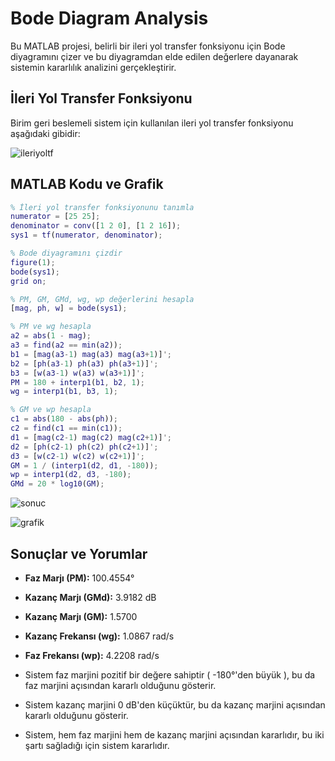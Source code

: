 # Bode Diagram Analysis
Bu MATLAB projesi, belirli bir ileri yol transfer fonksiyonu için Bode diyagramını çizer ve bu diyagramdan elde edilen değerlere dayanarak sistemin kararlılık analizini gerçekleştirir.

## İleri Yol Transfer Fonksiyonu
Birim geri beslemeli sistem için kullanılan ileri yol transfer fonksiyonu aşağıdaki gibidir:

![ileriyoltf](https://github.com/dagaca/Numerical-Control-with-MATLAB/assets/80363244/f45d528b-eb34-4031-a8cd-00e413664df1)



## MATLAB Kodu ve Grafik

```matlab
% İleri yol transfer fonksiyonunu tanımla
numerator = [25 25];
denominator = conv([1 2 0], [1 2 16]);
sys1 = tf(numerator, denominator);

% Bode diyagramını çizdir
figure(1);
bode(sys1);
grid on;

% PM, GM, GMd, wg, wp değerlerini hesapla
[mag, ph, w] = bode(sys1);

% PM ve wg hesapla
a2 = abs(1 - mag);
a3 = find(a2 == min(a2));
b1 = [mag(a3-1) mag(a3) mag(a3+1)]';
b2 = [ph(a3-1) ph(a3) ph(a3+1)]';
b3 = [w(a3-1) w(a3) w(a3+1)]';
PM = 180 + interp1(b1, b2, 1);
wg = interp1(b1, b3, 1);

% GM ve wp hesapla
c1 = abs(180 - abs(ph));
c2 = find(c1 == min(c1));
d1 = [mag(c2-1) mag(c2) mag(c2+1)]';
d2 = [ph(c2-1) ph(c2) ph(c2+1)]';
d3 = [w(c2-1) w(c2) w(c2+1)]';
GM = 1 / (interp1(d2, d1, -180));
wp = interp1(d2, d3, -180);
GMd = 20 * log10(GM);
```

![sonuc](https://github.com/dagaca/Numerical-Control-with-MATLAB/assets/80363244/cbc73ac3-4882-475a-a8d5-dea1ab6f71de)

![grafik](https://github.com/dagaca/Numerical-Control-with-MATLAB/assets/80363244/40cf0d74-fbd4-43b3-b768-75deef336948)


## Sonuçlar ve Yorumlar
- **Faz Marjı (PM):** 100.4554°
- **Kazanç Marjı (GMd):** 3.9182 dB
- **Kazanç Marjı (GM):** 1.5700
- **Kazanç Frekansı (wg):** 1.0867 rad/s
- **Faz Frekansı (wp):** 4.2208 rad/s


- Sistem faz marjini pozitif bir değere sahiptir ( -180°'den büyük ), bu da faz marjini açısından kararlı olduğunu gösterir.
- Sistem kazanç marjini 0 dB'den küçüktür, bu da kazanç marjini açısından kararlı olduğunu gösterir.
- Sistem, hem faz marjini hem de kazanç marjini açısından kararlıdır, bu iki şartı sağladığı için sistem kararlıdır.
